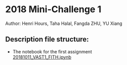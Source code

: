 # 2018 Mini-Challenge 1
Author: Henri Hours, Taha Halal, Fangda ZHU, YU Xiang

## Description file structure:
- The notebook for the first assignment  
[20181011_VAST1_FITH.ipynb](20181012_VAST1_FITH_1.0.ipynb)
